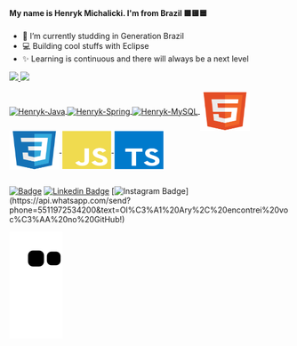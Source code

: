 

#### My name is Henryk Michalicki. I'm from Brazil  🟩🟨🟦

- 🚀 I’m currently studding in Generation Brazil
- 💻 Building cool stuffs with Eclipse
- ✨ Learning is continuous and there will always be a next level


<div>
  <a href="https://github.com/HenrykMichalicki">
 <img height="160em" src="https://github-readme-stats.vercel.app/api?username=HenrykMichalicki&show_icons=true&theme=dracula&include_all_commits=true&count_private=true"/>
  <img height="160em" src="https://github-readme-stats.vercel.app/api/top-langs/?username=HenrykMichalicki&layout=compact&langs_count=7&theme=dracula"/>
</div>


<div style="display: inline_block"><br>
 <img align="center" alt="Henryk-Java" height="70" width="90" src="https://cdn.jsdelivr.net/gh/devicons/devicon/icons/java/java-original-wordmark.svg">
  <img align="center" alt="Henryk-Spring" height="60" width="80" src="https://cdn.jsdelivr.net/gh/devicons/devicon/icons/spring/spring-original-wordmark.svg">
  <img align="center" alt="Henryk-MySQL" height="70" width="90" src="https://cdn.jsdelivr.net/gh/devicons/devicon/icons/mysql/mysql-original-wordmark.svg">
  <img align="center" alt="Henryk-HTML" height="70" width="90" src="https://raw.githubusercontent.com/devicons/devicon/master/icons/html5/html5-original.svg">
   <img align="center" alt="Henryk-CSS" height="70" width="90" src="https://raw.githubusercontent.com/devicons/devicon/master/icons/css3/css3-original.svg">
  <img align="center" alt="Henryk-Js" height="70" width="90" src="https://raw.githubusercontent.com/devicons/devicon/master/icons/javascript/javascript-plain.svg">
  <img align="center" alt="Henryk-Ts" height="70" width="90" src="https://raw.githubusercontent.com/devicons/devicon/master/icons/typescript/typescript-plain.svg">
</div>
 
 ##

[![Badge](https://img.shields.io/badge/-Linkedin-blue?style=flat-square&labelColor=blue&logo=Linkedin&logoColor=white&link=https://www.linkedin.com/in/henryk-michalicki-jr-01549813b/)](https://www.linkedin.com/in/henryk-michalicki-jr-01549813b//) [![Linkedin Badge](https://img.shields.io/badge/-Instagram-violet?style=flat-square&labelColor=violet&logo=instagram&logoColor=white&link=https://www.instagram.com/rendrikks/)](https://www.instagram.com/rendrikks/) [![Instagram Badge](https://img.shields.io/badge/-WhatsApp-green?style=flat-square&labelColor=green&logo=whatsapp&logoColor=white&link=https://api.whatsapp.com/send?phone=5511972534200&text=Ol%C3%A1%20Ary%2C%20encontrei%20voc%C3%AA%20no%20GitHub!)](https://api.whatsapp.com/send?phone=5511972534200&text=Ol%C3%A1%20Ary%2C%20encontrei%20voc%C3%AA%20no%20GitHub!)

  ![Snake animation](https://github.com/rafaballerini/rafaballerini/blob/output/github-contribution-grid-snake.svg)
 
</div>
